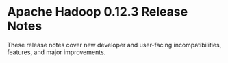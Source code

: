 # Apache Hadoop  0.12.3 Release Notes

These release notes cover new developer and user-facing incompatibilities, features, and major improvements.



